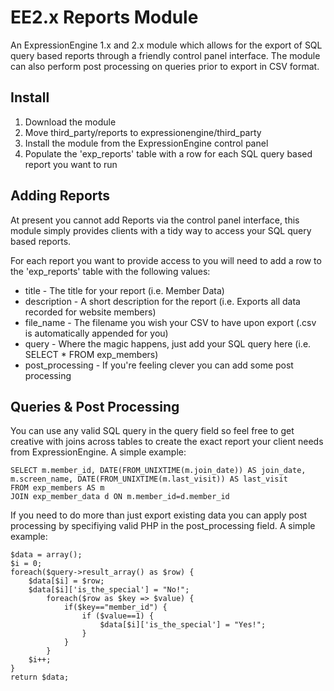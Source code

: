 EE2.x Reports Module
=====================

An ExpressionEngine 1.x and 2.x module which allows for the export of SQL query based reports through a friendly control panel interface. The module can also perform post processing on queries prior to export in CSV format.

Install
-------

1. Download the module
2. Move third\_party/reports to expressionengine/third\_party
3. Install the module from the ExpressionEngine control panel
5. Populate the 'exp_reports' table with a row for each SQL query based report you want to run

Adding Reports
--------------

At present you cannot add Reports via the control panel interface, this module simply provides clients with a tidy way to access your SQL query based reports.

For each report you want to provide access to you will need to add a row to the 'exp_reports' table with the following values:

* title - The title for your report (i.e. Member Data)
* description - A short description for the report (i.e. Exports all data recorded for website members)
* file_name - The filename you wish your CSV to have upon export (.csv is automatically appended for you)
* query - Where the magic happens, just add your SQL query here (i.e. SELECT * FROM exp_members)
* post_processing - If you're feeling clever you can add some post processing

Queries & Post Processing
-------------------------

You can use any valid SQL query in the query field so feel free to get creative with joins across tables to create the exact report your client needs from ExpressionEngine. A simple example:

```
SELECT m.member_id, DATE(FROM_UNIXTIME(m.join_date)) AS join_date, m.screen_name, DATE(FROM_UNIXTIME(m.last_visit)) AS last_visit
FROM exp_members AS m
JOIN exp_member_data d ON m.member_id=d.member_id
```

If you need to do more than just export existing data you can apply post processing by specifiying valid PHP in the post_processing field. A simple example:

```
$data = array();
$i = 0;
foreach($query->result_array() as $row) {
    $data[$i] = $row;
    $data[$i]['is_the_special'] = "No!";
        foreach($row as $key => $value) {
            if($key=="member_id") {
                if ($value==1) {
                    $data[$i]['is_the_special'] = "Yes!";
                }
            }
        }
    $i++;
}
return $data;
```
